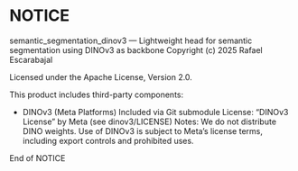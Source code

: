 NOTICE
======

semantic_segmentation_dinov3 — Lightweight head for semantic segmentation using DINOv3 as backbone
Copyright (c) 2025 Rafael Escarabajal

Licensed under the Apache License, Version 2.0.

This product includes third-party components:

- DINOv3 (Meta Platforms)
  Included via Git submodule
  License: “DINOv3 License” by Meta (see dinov3/LICENSE)
  Notes: We do not distribute DINO weights. Use of DINOv3 is subject to Meta’s
         license terms, including export controls and prohibited uses.

End of NOTICE